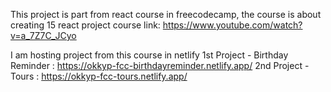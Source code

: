 This project is part from react course in freecodecamp, the course is about creating 15 react project
course link: https://www.youtube.com/watch?v=a_7Z7C_JCyo

I am hosting project from this course in netlify
1st Project - Birthday Reminder     : https://okkyp-fcc-birthdayreminder.netlify.app/
2nd Project - Tours                 : https://okkyp-fcc-tours.netlify.app/
